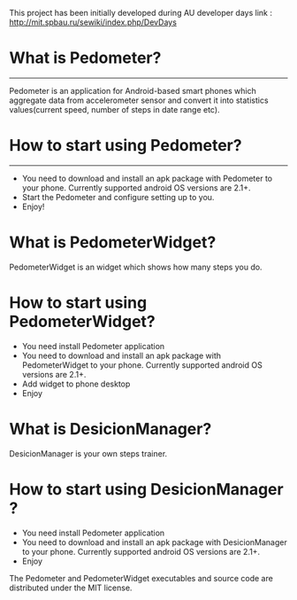This project has been initially developed during AU developer days link : http://mit.spbau.ru/sewiki/index.php/DevDays

# What is Pedometer? #

---

Pedometer is an application for Android-based smart phones which aggregate data from accelerometer sensor and convert it into statistics values(current speed, number of steps in date range etc).

# How to start using Pedometer? #

---

  * You need to download and install an apk package with Pedometer to your phone. Currently supported android OS versions are 2.1+.
  * Start the Pedometer and configure setting up to you.
  * Enjoy!

# What is PedometerWidget? #
PedometerWidget is an widget which shows how many steps you do.

# How to start using PedometerWidget? #
  * You need install Pedometer application
  * You need to download and install an apk package with PedometerWidget to your phone. Currently supported android OS versions are 2.1+.
  * Add widget to phone desktop
  * Enjoy


# What is DesicionManager? #
DesicionManager is your own steps trainer.

# How to start using DesicionManager ? #
  * You need install Pedometer application
  * You need to download and install an apk package with DesicionManager to your phone. Currently supported android OS versions are 2.1+.
  * Enjoy

The Pedometer and PedometerWidget executables and source code are distributed under the MIT license.